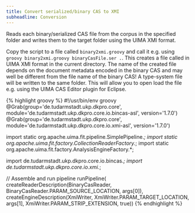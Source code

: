 ```yaml
---
title: Convert serialized/binary CAS to XMI
subheadline: Conversion
---
```


Reads each binary/serialized CAS file from the corpus in the specified folder and writes them to the target folder using the UIMA XMI format.

Copy the script to a file called `binary2xmi.groovy` and call it e.g. using `groovy binary2xmi.groovy binaryCasFile.ser .`. This creates a file called in UIMA XMI format in the current directory. The name of the created file depends on the document metadata encoded in the binary CAS and may well be different from the file name of the binary CAS! A type-system file will be written to the same folder. This will allow you to open load the file e.g. using the UIMA CAS Editor plugin for Eclipse.

{% highlight groovy %}
#!/usr/bin/env groovy
@Grab(group='de.tudarmstadt.ukp.dkpro.core', 
  module='de.tudarmstadt.ukp.dkpro.core.io.bincas-asl', 
  version='1.7.0')
@Grab(group='de.tudarmstadt.ukp.dkpro.core', 
  module='de.tudarmstadt.ukp.dkpro.core.io.xmi-asl', 
  version='1.7.0')
 
import static org.apache.uima.fit.pipeline.SimplePipeline.*;
import static org.apache.uima.fit.factory.CollectionReaderFactory.*;
import static org.apache.uima.fit.factory.AnalysisEngineFactory.*;

import de.tudarmstadt.ukp.dkpro.core.io.bincas.*;
import de.tudarmstadt.ukp.dkpro.core.io.xmi.*;
 
// Assemble and run pipeline
runPipeline(
  createReaderDescription(BinaryCasReader,
    BinaryCasReader.PARAM_SOURCE_LOCATION, args[0]),
  createEngineDescription(XmiWriter,
    XmiWriter.PARAM_TARGET_LOCATION, args[1],
    XmiWriter.PARAM_STRIP_EXTENSION, true))
{% endhighlight %}
